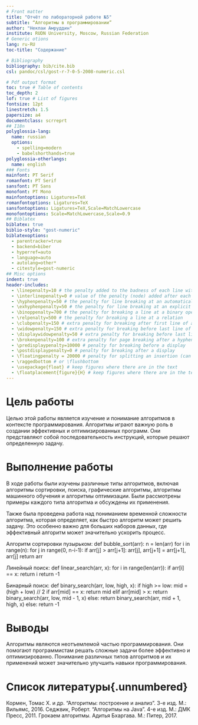 ```yaml
---
# Front matter
title: "Отчёт по лабораторной работе №5"
subtitle: “Алгоритмы в программировании”
author: "Некпаи Амруддин"
institute: RUDN University, Moscow, Russian Federation
# Generic otions
lang: ru-RU
toc-title: "Содержание"

# Bibliography
bibliography: bib/cite.bib
csl: pandoc/csl/gost-r-7-0-5-2008-numeric.csl

# Pdf output format
toc: true # Table of contents
toc_depth: 2
lof: true # List of figures
fontsize: 12pt
linestretch: 1.5
papersize: a4
documentclass: scrreprt
## I18n
polyglossia-lang:
  name: russian
  options:
	- spelling=modern
	- babelshorthands=true
polyglossia-otherlangs:
  name: english
### Fonts
mainfont: PT Serif
romanfont: PT Serif
sansfont: PT Sans
monofont: PT Mono
mainfontoptions: Ligatures=TeX
romanfontoptions: Ligatures=TeX
sansfontoptions: Ligatures=TeX,Scale=MatchLowercase
monofontoptions: Scale=MatchLowercase,Scale=0.9
## Biblatex
biblatex: true
biblio-style: "gost-numeric"
biblatexoptions:
  - parentracker=true
  - backend=biber
  - hyperref=auto
  - language=auto
  - autolang=other*
  - citestyle=gost-numeric
## Misc options
indent: true
header-includes:
  - \linepenalty=10 # the penalty added to the badness of each line within a paragraph (no associated penalty node) Increasing the value makes tex try to have fewer lines in the paragraph.
  - \interlinepenalty=0 # value of the penalty (node) added after each line of a paragraph.
  - \hyphenpenalty=50 # the penalty for line breaking at an automatically inserted hyphen
  - \exhyphenpenalty=50 # the penalty for line breaking at an explicit hyphen
  - \binoppenalty=700 # the penalty for breaking a line at a binary operator
  - \relpenalty=500 # the penalty for breaking a line at a relation
  - \clubpenalty=150 # extra penalty for breaking after first line of a paragraph
  - \widowpenalty=150 # extra penalty for breaking before last line of a paragraph
  - \displaywidowpenalty=50 # extra penalty for breaking before last line before a display math
  - \brokenpenalty=100 # extra penalty for page breaking after a hyphenated line
  - \predisplaypenalty=10000 # penalty for breaking before a display
  - \postdisplaypenalty=0 # penalty for breaking after a display
  - \floatingpenalty = 20000 # penalty for splitting an insertion (can only be split footnote in standard LaTeX)
  - \raggedbottom # or \flushbottom
  - \usepackage{float} # keep figures where there are in the text
  - \floatplacement{figure}{H} # keep figures where there are in the text
---
```


# Цель работы

Целью этой работы является изучение и понимание алгоритмов в контексте программирования. Алгоритмы играют важную роль в создании эффективных и оптимизированных программ. Они представляют собой последовательность инструкций, которые решают определенную задачу.

# Выполнение работы

В ходе работы были изучены различные типы алгоритмов, включая алгоритмы сортировки, поиска, графические алгоритмы, алгоритмы машинного обучения и алгоритмы оптимизации. Были рассмотрены примеры каждого типа алгоритма и обсуждены их применения.

Также была проведена работа над пониманием временной сложности алгоритма, которая определяет, как быстро алгоритм может решить задачу. Это особенно важно для больших наборов данных, где эффективный алгоритм может значительно ускорить процесс.

Алгоритм сортировки пузырьком: 
def bubble_sort(arr): 
           n = len(arr) 
             for i in range(n): 
                  for j in range(0, n-i-1): 
                         if arr[j] > arr[j+1]: 
                              arr[j], 
arr[j+1] = arr[j+1], arr[j] 
     return arr 

Линейный поиск: 
def linear_search(arr, x): 
for i in range(len(arr)): 
if arr[i] == x: 
           return i 
return -1 

Бинарный поиск: 
def binary_search(arr, low, high, x):
          if high >= low: 
             mid = (high + low) // 2 
                    if arr[mid] == x: 
                          return mid elif arr[mid] > x: 
return binary_search(arr, low, mid - 1, x) 
                          else: 
                            return 
binary_search(arr, mid + 1, high, x)
          else: 
              return -1
# Выводы
Алгоритмы являются неотъемлемой частью программирования. Они помогают программистам решать сложные задачи более эффективно и оптимизированно. Понимание различных типов алгоритмов и их применений может значительно улучшить навыки программирования.

# Список литературы{.unnumbered}

Кормен, Томас Х. и др. “Алгоритмы: построение и анализ”. 3-е изд. М.: Вильямс, 2016.
Седжвик, Роберт. “Алгоритмы на Java”. 4-е изд. М.: ДМК Пресс, 2011.
Грокаем алгоритмы. Адитья Бхаргава. М.: Питер, 2017.

